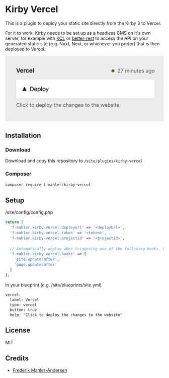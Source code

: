 # Kirby Vercel

This is a plugin to deploy your static site directly from the Kirby 3 to Vercel. 

For it to work, Kirby needs to be set up as a headless CMS on it's own server, for example with [KQL](https://github.com/getkirby/kql) or [better-rest](https://github.com/robinscholz/better-rest) to access the API on your generated static site (e.g. Nuxt, Next, or whichever you prefer) that is then deployed to Vercel. 

![](kirby-vercel.gif)


## Installation

### Download

Download and copy this repository to `/site/plugins/kirby-vercel`

### Composer

```
composer require f-mahler/kirby-vercel
```

## Setup

/site/config/config.php

```php
return [
  'f-mahler.kirby-vercel.deployurl' => '<deployUrl>',
  'f-mahler.kirby-vercel.token' => '<token>',
  'f-mahler.kirby-vercel.projectid' => '<projectId>',
  
  // Automatically deploy when triggering one of the following hooks. See Kirby documentation for possible options
  'f-mahler.kirby-vercel.hooks' => [
    'site.update:after',
    'page.update:after'
  ]
];

```

In your blueprint (e.g. /site/blueprints/site.yml)

```
vercel:
  label: Vercel
  type: vercel
  button: true
  help: "Click to deploy the changes to the website"
```

## License

MIT

## Credits

- [Frederik Mahler-Andersen](https://github.com/f-mahler)
